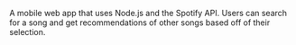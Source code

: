 A mobile web app  that uses Node.js and the Spotify API. Users can search for a song and get recommendations of other songs based off of their selection.
